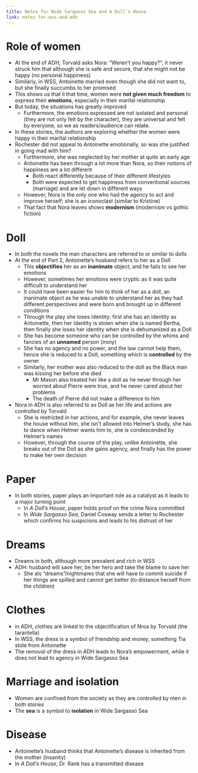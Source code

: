 ```yaml
---
title: Notes for Wide Sargasso Sea and A Doll's House
link: notes-for-wss-and-adh
---
```


# Role of women



*   At the end of ADH, Torvald asks Nora: “Weren’t you happy?”; it never struck him that although she is safe and secure, that she might not be happy (no personal happiness)
*   Similarly, in WSS, Antoinette married even though she did not want to, but she finally succumbs to her promised
*   This shows us that il that time, women were **not given much freedom** to express their **emotions**, especially in their marital relationship
*   But today, the situations has greatly improved
    *   Furthermore, the emotions expressed are not isolated and personal (they are not only felt by the character), they are universal and felt by everyone, so we as readers/audience can relate.
*   In these stories, the authors are exploring whether the women were happy in their marital relationship
*   Rochester did not appeal to Antoinette emotionally, so was she justified in going mad with him?
    *   Furthermore, she was neglected by her mother at quite an early age
    *   Antoinette has been through a lot more than Nora, so their notions of happiness are a lot different
        *   Both react differently because of their different lifestyles
        *   Both were expected to get happiness from conventional sources (marriage) and are let down in different ways
    *   However, Nora is the only one who had the agency to act and improve herself; she is an iconoclast (similar to Kristine)
    *   That fact that Nora leaves shows **modernism** (modernism vs gothic fiction)


# Doll



*   In both the novels the man characters are referred to or similar to dolls
*   At the end of Part 2, Antoinette’s husband refers to her as a Doll 
    *   This **objectifies** her as an **inanimate** object, and he fails to see her emotions
    *   However, sometimes her emotions were cryptic as it was quite difficult to understand her
    *   It could have been easier for him to think of her as a doll, an inanimate object as he was unable to understand her as they had different perspectives and were born and brought up in different conditions
    *   Through the play she loses identity: first she has an identity as Antoinette, then her identity is stolen when she is named Bertha, then finally she loses her identity when she is dehumanized as a Doll
    *   She has become someone who can be controlled by the whims and fancies of an **unnamed** person (irony)
    *   She has no agency and no power, and the law cannot help them, hence she is reduced to a Doll, something which is **controlled** by the owner
    *   Similarly, her mother was also reduced to the doll as the Black man was kissing her before she died
        *   Mr Mason also treated her like a doll as he never through her worried about Pierre were true, and he never cared about her problems
        *   The death of Pierre did not make a difference to him
*   Nora in ADH is also referred to as Doll as her life and actions are controlled by Torvald
    *   She is restricted in her actions, and for example, she never leaves the house without him, she isn't allowed into Helmer’s study, she has to dance when Helmer wants him to, she is condescended by Helmer’s names
    *   However, through the course of the play, unlike Antoinette, she breaks out of the Doll as she gains agency, and finally has the power to make her own decision


# Paper



*   In both stories, paper plays an important role as a catalyst as it leads to a major turning point
    *   In _A Doll’s House_, paper holds proof on the crime Nora committed
    *   In _Wide Sargasso Sea,_ Daniel Cosway sends a letter to Rochester which confirms his suspicions and leads to his distrust of her


# Dreams



*   Dreams in both, although more prevalent and rich in WSS
*   ADH: husband will save her, be her hero and take the blame to save her
    *   She als “dreams”/nightmares that she will have to commit suicide if her things are spilled and cannot get better (to distance herself from the children)


# Clothes



*   in ADH, clothes are linked to the objectification of Nroa by Torvald (the tarantella)
*   In WSS, the dress is a symbol of friendship and money, something Tia stole from Antoinette
*   The removal of the dress in ADH leads to Nora’s empowerment, while it does not lead to agency in Wide Sargasso Sea


# Marriage and isolation



*   Women are confined from the society as they are controlled by men in both stories
*   The **sea** is a symbol to **isolation** in Wide Sargasso Sea


# Disease



*   Antoinette’s husband thinks that Antoinette’s disease is inherited from the mother (insanity)
*   In _A Doll’s House_, Dr. Rank has a transmitted disease